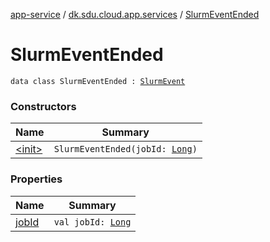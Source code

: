 [app-service](../../index.md) / [dk.sdu.cloud.app.services](../index.md) / [SlurmEventEnded](./index.md)

# SlurmEventEnded

`data class SlurmEventEnded : `[`SlurmEvent`](../-slurm-event/index.md)

### Constructors

| Name | Summary |
|---|---|
| [&lt;init&gt;](-init-.md) | `SlurmEventEnded(jobId: `[`Long`](https://kotlinlang.org/api/latest/jvm/stdlib/kotlin/-long/index.html)`)` |

### Properties

| Name | Summary |
|---|---|
| [jobId](job-id.md) | `val jobId: `[`Long`](https://kotlinlang.org/api/latest/jvm/stdlib/kotlin/-long/index.html) |
